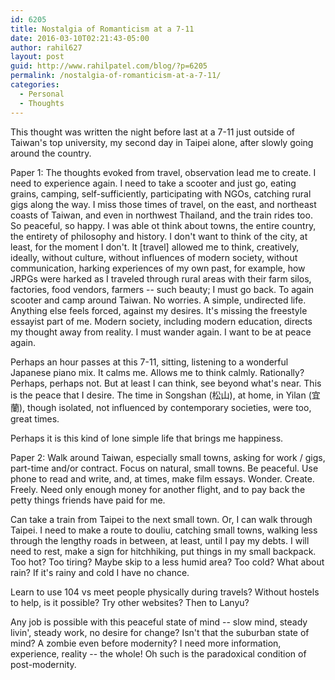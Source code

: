 ```yaml
---
id: 6205
title: Nostalgia of Romanticism at a 7-11
date: 2016-03-10T02:21:43-05:00
author: rahil627
layout: post
guid: http://www.rahilpatel.com/blog/?p=6205
permalink: /nostalgia-of-romanticism-at-a-7-11/
categories:
  - Personal
  - Thoughts
---
```

This thought was written the night before last at a 7-11 just outside of Taiwan's top university, my second day in Taipei alone, after slowly going around the country.

Paper 1:
The thoughts evoked from travel, observation lead me to create. I need to experience again. I need to take a scooter and just go, eating grains, camping, self-sufficiently, participating with NGOs, catching rural gigs along the way. I miss those times of travel, on the east, and northeast coasts of Taiwan, and even in northwest Thailand, and the train rides too. So peaceful, so happy. I was able ot think about towns, the entire country, the entirety of philosophy and history. I don't want to think of the city, at least, for the moment I don't. It [travel] allowed me to think, creatively, ideally, without culture, without influences of modern society, without communication, harking experiences of my own past, for example, how JRPGs were harked as I traveled through rural areas with their farm silos, factories, food vendors, farmers -- such beauty; I must go back. To again scooter and camp around Taiwan. No worries. A simple, undirected life. Anything else feels forced, against my desires. It's missing the freestyle essayist part of me. Modern society, including modern education, directs my thought away from reality. I must wander again. I want to be at peace again.

Perhaps an hour passes at this 7-11, sitting, listening to a wonderful Japanese piano mix. It calms me. Allows me to think calmly. Rationally? Perhaps, perhaps not. But at least I can think, see beyond what's near. This is the peace that I desire. The time in Songshan (松山), at home, in Yilan (宜蘭), though isolated, not influenced by contemporary societies, were too, great times.

Perhaps it is this kind of lone simple life that brings me happiness.

Paper 2:
Walk around Taiwan, especially small towns, asking for work / gigs, part-time and/or contract. Focus on natural, small towns. Be peaceful. Use phone to read and write, and, at times, make film essays. Wonder. Create. Freely. Need only enough money for another flight, and to pay back the petty things friends have paid for me.

Can take a train from Taipei to the next small town. Or, I can walk through Taipei. I need to make a route to douliu, catching small towns, walking less through the lengthy roads in between, at least, until I pay my debts. I will need to rest, make a sign for hitchhiking, put things in my small backpack. Too hot? Too tiring? Maybe skip to a less humid area? Too cold? What about rain? If it's rainy and cold I have no chance.

Learn to use 104 vs meet people physically during travels? Without hostels to help, is it possible? Try other websites? Then to Lanyu?

Any job is possible with this peaceful state of mind -- slow mind, steady livin', steady work, no desire for change? Isn't that the suburban state of mind? A zombie even before modernity? I need more information, experience, reality -- the whole! Oh such is the paradoxical condition of post-modernity.
